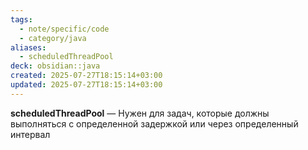 ```yaml
---
tags:
  - note/specific/code
  - category/java
aliases:
  - scheduledThreadPool
deck: obsidian::java
created: 2025-07-27T18:15:14+03:00
updated: 2025-07-27T18:15:14+03:00
---
```


**scheduledThreadPool**
—
Нужен для задач, которые должны выполняться с определенной задержкой или через определенный интервал
